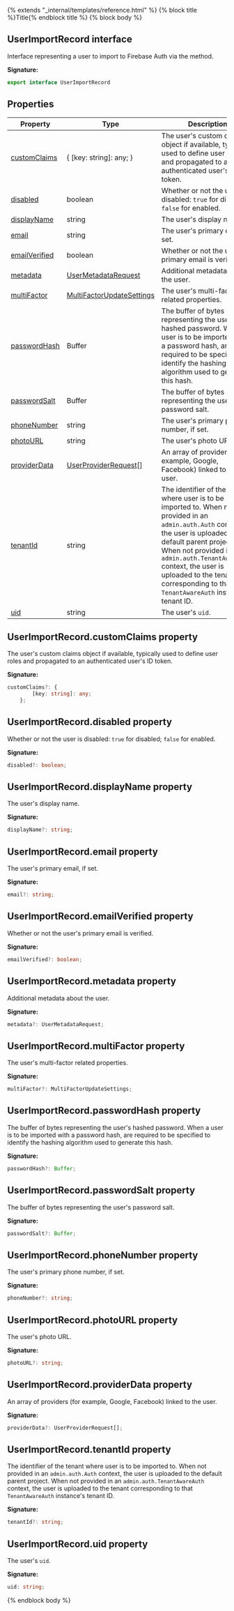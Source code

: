{% extends "_internal/templates/reference.html" %}
{% block title %}Title{% endblock title %}
{% block body %}

## UserImportRecord interface

Interface representing a user to import to Firebase Auth via the  method.

<b>Signature:</b>

```typescript
export interface UserImportRecord 
```

## Properties

|  Property | Type | Description |
|  --- | --- | --- |
|  [customClaims](./firebase-admin_auth.userimportrecord.md#userimportrecordcustomclaims_property) | { \[key: string\]: any; } | The user's custom claims object if available, typically used to define user roles and propagated to an authenticated user's ID token. |
|  [disabled](./firebase-admin_auth.userimportrecord.md#userimportrecorddisabled_property) | boolean | Whether or not the user is disabled: <code>true</code> for disabled; <code>false</code> for enabled. |
|  [displayName](./firebase-admin_auth.userimportrecord.md#userimportrecorddisplayname_property) | string | The user's display name. |
|  [email](./firebase-admin_auth.userimportrecord.md#userimportrecordemail_property) | string | The user's primary email, if set. |
|  [emailVerified](./firebase-admin_auth.userimportrecord.md#userimportrecordemailverified_property) | boolean | Whether or not the user's primary email is verified. |
|  [metadata](./firebase-admin_auth.userimportrecord.md#userimportrecordmetadata_property) | [UserMetadataRequest](./firebase-admin_.usermetadatarequest.md#usermetadatarequest_interface) | Additional metadata about the user. |
|  [multiFactor](./firebase-admin_auth.userimportrecord.md#userimportrecordmultifactor_property) | [MultiFactorUpdateSettings](./firebase-admin_.multifactorupdatesettings.md#multifactorupdatesettings_interface) | The user's multi-factor related properties. |
|  [passwordHash](./firebase-admin_auth.userimportrecord.md#userimportrecordpasswordhash_property) | Buffer | The buffer of bytes representing the user's hashed password. When a user is to be imported with a password hash,  are required to be specified to identify the hashing algorithm used to generate this hash. |
|  [passwordSalt](./firebase-admin_auth.userimportrecord.md#userimportrecordpasswordsalt_property) | Buffer | The buffer of bytes representing the user's password salt. |
|  [phoneNumber](./firebase-admin_auth.userimportrecord.md#userimportrecordphonenumber_property) | string | The user's primary phone number, if set. |
|  [photoURL](./firebase-admin_auth.userimportrecord.md#userimportrecordphotourl_property) | string | The user's photo URL. |
|  [providerData](./firebase-admin_auth.userimportrecord.md#userimportrecordproviderdata_property) | [UserProviderRequest](./firebase-admin_.userproviderrequest.md#userproviderrequest_interface)<!-- -->\[\] | An array of providers (for example, Google, Facebook) linked to the user. |
|  [tenantId](./firebase-admin_auth.userimportrecord.md#userimportrecordtenantid_property) | string | The identifier of the tenant where user is to be imported to. When not provided in an <code>admin.auth.Auth</code> context, the user is uploaded to the default parent project. When not provided in an <code>admin.auth.TenantAwareAuth</code> context, the user is uploaded to the tenant corresponding to that <code>TenantAwareAuth</code> instance's tenant ID. |
|  [uid](./firebase-admin_auth.userimportrecord.md#userimportrecorduid_property) | string | The user's <code>uid</code>. |

## UserImportRecord.customClaims property

The user's custom claims object if available, typically used to define user roles and propagated to an authenticated user's ID token.

<b>Signature:</b>

```typescript
customClaims?: {
        [key: string]: any;
    };
```

## UserImportRecord.disabled property

Whether or not the user is disabled: `true` for disabled; `false` for enabled.

<b>Signature:</b>

```typescript
disabled?: boolean;
```

## UserImportRecord.displayName property

The user's display name.

<b>Signature:</b>

```typescript
displayName?: string;
```

## UserImportRecord.email property

The user's primary email, if set.

<b>Signature:</b>

```typescript
email?: string;
```

## UserImportRecord.emailVerified property

Whether or not the user's primary email is verified.

<b>Signature:</b>

```typescript
emailVerified?: boolean;
```

## UserImportRecord.metadata property

Additional metadata about the user.

<b>Signature:</b>

```typescript
metadata?: UserMetadataRequest;
```

## UserImportRecord.multiFactor property

The user's multi-factor related properties.

<b>Signature:</b>

```typescript
multiFactor?: MultiFactorUpdateSettings;
```

## UserImportRecord.passwordHash property

The buffer of bytes representing the user's hashed password. When a user is to be imported with a password hash,  are required to be specified to identify the hashing algorithm used to generate this hash.

<b>Signature:</b>

```typescript
passwordHash?: Buffer;
```

## UserImportRecord.passwordSalt property

The buffer of bytes representing the user's password salt.

<b>Signature:</b>

```typescript
passwordSalt?: Buffer;
```

## UserImportRecord.phoneNumber property

The user's primary phone number, if set.

<b>Signature:</b>

```typescript
phoneNumber?: string;
```

## UserImportRecord.photoURL property

The user's photo URL.

<b>Signature:</b>

```typescript
photoURL?: string;
```

## UserImportRecord.providerData property

An array of providers (for example, Google, Facebook) linked to the user.

<b>Signature:</b>

```typescript
providerData?: UserProviderRequest[];
```

## UserImportRecord.tenantId property

The identifier of the tenant where user is to be imported to. When not provided in an `admin.auth.Auth` context, the user is uploaded to the default parent project. When not provided in an `admin.auth.TenantAwareAuth` context, the user is uploaded to the tenant corresponding to that `TenantAwareAuth` instance's tenant ID.

<b>Signature:</b>

```typescript
tenantId?: string;
```

## UserImportRecord.uid property

The user's `uid`<!-- -->.

<b>Signature:</b>

```typescript
uid: string;
```
{% endblock body %}
